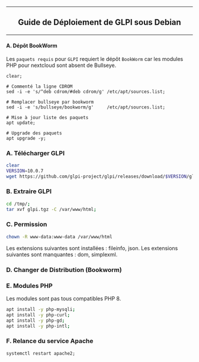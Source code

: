 --------------------------------------------------------------------------------------------------------------------------------------------
## <p align='center'> Guide de Déploiement de GLPI sous Debian </p>

--------------------------------------------------------------------------------------------------------------------------------------------
#### A. Dépôt BookWorm
Les `paquets requis` pour `GLPI` requiert le dépôt `BookWorm` car les modules PHP pour nextcloud sont absent de Bullseye.
```
clear;

# Commenté la ligne CDROM
sed -i -e 's/^deb cdrom/#deb cdrom/g' /etc/apt/sources.list;

# Remplacer bullseye par bookworm
sed -i -e 's/bullseye/bookworm/g'     /etc/apt/sources.list;

# Mise à jour liste des paquets
apt update;

# Upgrade des paquets
apt upgrade -y;
```

### A. Télécharger GLPI
```bash
clear
VERSION=10.0.7
wget https://github.com/glpi-project/glpi/releases/download/$VERSION/glpi-$VERSION.tgz -O /tmp/glpi.tgz 2>/dev/null;
```

### B. Extraire GLPI
```bash
cd /tmp/;
tar xvf glpi.tgz -C /var/www/html;
```

### C. Permission
```bash
chown -R www-data:www-data /var/www/html
```

Les extensions suivantes sont installées : fileinfo, json.
Les extensions suivantes sont manquantes : dom, simplexml.


### D. Changer de Distribution (Bookworm)


### E. Modules PHP
Les modules sont pas tous compatibles PHP 8.
```bash
apt install -y php-mysqli;
apt install -y php-curl;
apt install -y php-gd;
apt install -y php-intl;
```

### F. Relance du service Apache
```
systemctl restart apache2;
```
